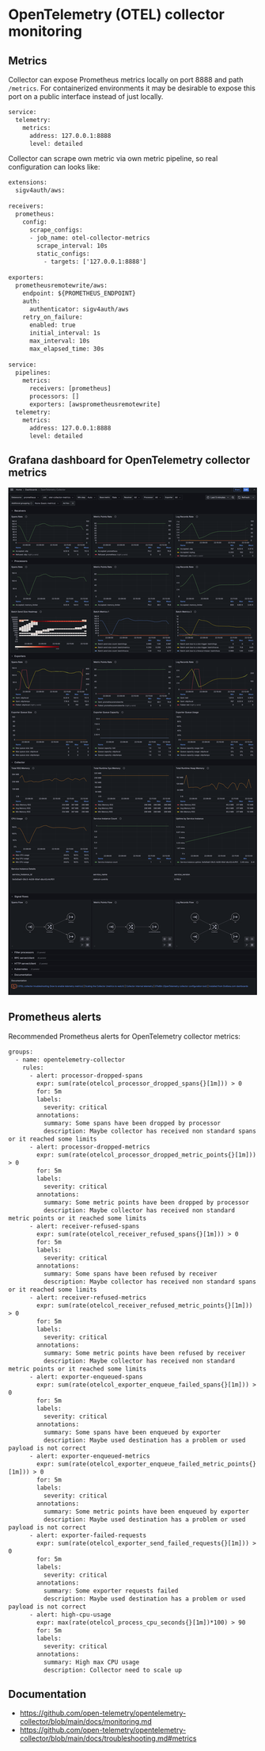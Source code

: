 # OpenTelemetry (OTEL) collector monitoring

## Metrics

Collector can expose Prometheus metrics locally on port 8888 and path 
`/metrics`. For containerized environments it may be desirable to expose this 
port on a public interface instead of just locally.

```
service:
  telemetry:
    metrics:
      address: 127.0.0.1:8888
      level: detailed   
```

Collector can scrape own metric via own metric pipeline, so real configuration 
can looks like:
```
extensions:
  sigv4auth/aws:

receivers:
  prometheus:
    config:
      scrape_configs:
      - job_name: otel-collector-metrics
        scrape_interval: 10s
        static_configs:
          - targets: ['127.0.0.1:8888']

exporters:
  prometheusremotewrite/aws:
    endpoint: ${PROMETHEUS_ENDPOINT}
    auth:
      authenticator: sigv4auth/aws
    retry_on_failure:
      enabled: true
      initial_interval: 1s
      max_interval: 10s
      max_elapsed_time: 30s

service:
  pipelines:
    metrics:
      receivers: [prometheus]
      processors: []
      exporters: [awsprometheusremotewrite]
  telemetry:
    metrics:
      address: 127.0.0.1:8888
      level: detailed
```

## Grafana dashboard for OpenTelemetry collector metrics

[![OpenTelemetry collector dashboard](dashboard/opentelemetry-collector-dashboard.png)](https://github.com/monitoringartist/opentelemetry-collector-monitoring/tree/main/dashboard)

## Prometheus alerts

Recommended Prometheus alerts for OpenTelemetry collector metrics:
```
groups:
  - name: opentelemetry-collector
    rules:
      - alert: processor-dropped-spans
        expr: sum(rate(otelcol_processor_dropped_spans{}[1m])) > 0
        for: 5m
        labels:
          severity: critical
        annotations:
          summary: Some spans have been dropped by processor
          description: Maybe collector has received non standard spans or it reached some limits
      - alert: processor-dropped-metrics
        expr: sum(rate(otelcol_processor_dropped_metric_points{}[1m])) > 0
        for: 5m
        labels:
          severity: critical
        annotations:
          summary: Some metric points have been dropped by processor
          description: Maybe collector has received non standard metric points or it reached some limits
      - alert: receiver-refused-spans
        expr: sum(rate(otelcol_receiver_refused_spans{}[1m])) > 0
        for: 5m
        labels:
          severity: critical
        annotations:
          summary: Some spans have been refused by receiver
          description: Maybe collector has received non standard spans or it reached some limits
      - alert: receiver-refused-metrics
        expr: sum(rate(otelcol_receiver_refused_metric_points{}[1m])) > 0
        for: 5m
        labels:
          severity: critical
        annotations:
          summary: Some metric points have been refused by receiver
          description: Maybe collector has received non standard metric points or it reached some limits
      - alert: exporter-enqueued-spans
        expr: sum(rate(otelcol_exporter_enqueue_failed_spans{}[1m])) > 0
        for: 5m
        labels:
          severity: critical
        annotations:
          summary: Some spans have been enqueued by exporter
          description: Maybe used destination has a problem or used payload is not correct
      - alert: exporter-enqueued-metrics
        expr: sum(rate(otelcol_exporter_enqueue_failed_metric_points{}[1m])) > 0
        for: 5m
        labels:
          severity: critical
        annotations:
          summary: Some metric points have been enqueued by exporter
          description: Maybe used destination has a problem or used payload is not correct
      - alert: exporter-failed-requests
        expr: sum(rate(otelcol_exporter_send_failed_requests{}[1m])) > 0
        for: 5m
        labels:
          severity: critical
        annotations:
          summary: Some exporter requests failed
          description: Maybe used destination has a problem or used payload is not correct
      - alert: high-cpu-usage
        expr: max(rate(otelcol_process_cpu_seconds{}[1m])*100) > 90
        for: 5m
        labels:
          severity: critical
        annotations:
          summary: High max CPU usage
          description: Collector need to scale up
```

## Documentation

- https://github.com/open-telemetry/opentelemetry-collector/blob/main/docs/monitoring.md
- https://github.com/open-telemetry/opentelemetry-collector/blob/main/docs/troubleshooting.md#metrics
